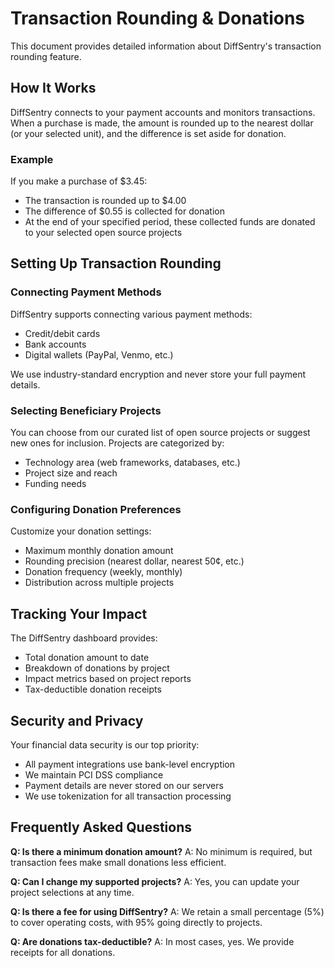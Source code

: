 
# Transaction Rounding & Donations

This document provides detailed information about DiffSentry's transaction rounding feature.

## How It Works

DiffSentry connects to your payment accounts and monitors transactions. When a purchase is made, the amount is rounded up to the nearest dollar (or your selected unit), and the difference is set aside for donation.

### Example

If you make a purchase of $3.45:
- The transaction is rounded up to $4.00
- The difference of $0.55 is collected for donation
- At the end of your specified period, these collected funds are donated to your selected open source projects

## Setting Up Transaction Rounding

### Connecting Payment Methods

DiffSentry supports connecting various payment methods:
- Credit/debit cards
- Bank accounts
- Digital wallets (PayPal, Venmo, etc.)

We use industry-standard encryption and never store your full payment details.

### Selecting Beneficiary Projects

You can choose from our curated list of open source projects or suggest new ones for inclusion. Projects are categorized by:
- Technology area (web frameworks, databases, etc.)
- Project size and reach
- Funding needs

### Configuring Donation Preferences

Customize your donation settings:
- Maximum monthly donation amount
- Rounding precision (nearest dollar, nearest 50¢, etc.)
- Donation frequency (weekly, monthly)
- Distribution across multiple projects

## Tracking Your Impact

The DiffSentry dashboard provides:
- Total donation amount to date
- Breakdown of donations by project
- Impact metrics based on project reports
- Tax-deductible donation receipts

## Security and Privacy

Your financial data security is our top priority:
- All payment integrations use bank-level encryption
- We maintain PCI DSS compliance
- Payment details are never stored on our servers
- We use tokenization for all transaction processing

## Frequently Asked Questions

**Q: Is there a minimum donation amount?**
A: No minimum is required, but transaction fees make small donations less efficient.

**Q: Can I change my supported projects?**
A: Yes, you can update your project selections at any time.

**Q: Is there a fee for using DiffSentry?**
A: We retain a small percentage (5%) to cover operating costs, with 95% going directly to projects.

**Q: Are donations tax-deductible?**
A: In most cases, yes. We provide receipts for all donations.
